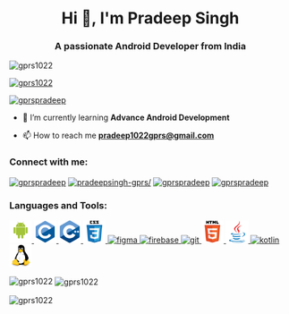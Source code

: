 <h1 align="center">Hi 👋, I'm Pradeep Singh</h1>
<h3 align="center">A passionate Android Developer from India</h3>

<p align="left"> <img src="https://komarev.com/ghpvc/?username=gprs1022&label=Profile%20views&color=0e75b6&style=flat" alt="gprs1022" /> </p>

<p align="left"> <a href="https://github.com/ryo-ma/github-profile-trophy"><img src="https://github-profile-trophy.vercel.app/?username=gprs1022" alt="gprs1022" /></a> </p>

<p align="left"> <a href="https://twitter.com/gprspradeep" target="blank"><img src="https://img.shields.io/twitter/follow/gprspradeep?logo=twitter&style=for-the-badge" alt="gprspradeep" /></a> </p>

- 🌱 I’m currently learning **Advance Android Development**

- 📫 How to reach me **pradeep1022gprs@gmail.com**

<h3 align="left">Connect with me:</h3>
<p align="left">
<a href="https://twitter.com/gprspradeep" target="blank"><img align="center" src="https://raw.githubusercontent.com/rahuldkjain/github-profile-readme-generator/master/src/images/icons/Social/twitter.svg" alt="gprspradeep" height="30" width="40" /></a>
<a href="https://linkedin.com/in/pradeepsingh-gprs/" target="blank"><img align="center" src="https://raw.githubusercontent.com/rahuldkjain/github-profile-readme-generator/master/src/images/icons/Social/linked-in-alt.svg" alt="pradeepsingh-gprs/" height="30" width="40" /></a>
<a href="https://instagram.com/gprspradeep" target="blank"><img align="center" src="https://raw.githubusercontent.com/rahuldkjain/github-profile-readme-generator/master/src/images/icons/Social/instagram.svg" alt="gprspradeep" height="30" width="40" /></a>
<a href="https://www.youtube.com/c/gprspradeep" target="blank"><img align="center" src="https://raw.githubusercontent.com/rahuldkjain/github-profile-readme-generator/master/src/images/icons/Social/youtube.svg" alt="gprspradeep" height="30" width="40" /></a>
</p>

<h3 align="left">Languages and Tools:</h3>
<p align="left"> <a href="https://developer.android.com" target="_blank" rel="noreferrer"> <img src="https://raw.githubusercontent.com/devicons/devicon/master/icons/android/android-original-wordmark.svg" alt="android" width="40" height="40"/> </a> <a href="https://www.cprogramming.com/" target="_blank" rel="noreferrer"> <img src="https://raw.githubusercontent.com/devicons/devicon/master/icons/c/c-original.svg" alt="c" width="40" height="40"/> </a> <a href="https://www.w3schools.com/cpp/" target="_blank" rel="noreferrer"> <img src="https://raw.githubusercontent.com/devicons/devicon/master/icons/cplusplus/cplusplus-original.svg" alt="cplusplus" width="40" height="40"/> </a> <a href="https://www.w3schools.com/css/" target="_blank" rel="noreferrer"> <img src="https://raw.githubusercontent.com/devicons/devicon/master/icons/css3/css3-original-wordmark.svg" alt="css3" width="40" height="40"/> </a> <a href="https://www.figma.com/" target="_blank" rel="noreferrer"> <img src="https://www.vectorlogo.zone/logos/figma/figma-icon.svg" alt="figma" width="40" height="40"/> </a> <a href="https://firebase.google.com/" target="_blank" rel="noreferrer"> <img src="https://www.vectorlogo.zone/logos/firebase/firebase-icon.svg" alt="firebase" width="40" height="40"/> </a> <a href="https://git-scm.com/" target="_blank" rel="noreferrer"> <img src="https://www.vectorlogo.zone/logos/git-scm/git-scm-icon.svg" alt="git" width="40" height="40"/> </a> <a href="https://www.w3.org/html/" target="_blank" rel="noreferrer"> <img src="https://raw.githubusercontent.com/devicons/devicon/master/icons/html5/html5-original-wordmark.svg" alt="html5" width="40" height="40"/> </a> <a href="https://www.java.com" target="_blank" rel="noreferrer"> <img src="https://raw.githubusercontent.com/devicons/devicon/master/icons/java/java-original.svg" alt="java" width="40" height="40"/> </a> <a href="https://kotlinlang.org" target="_blank" rel="noreferrer"> <img src="https://www.vectorlogo.zone/logos/kotlinlang/kotlinlang-icon.svg" alt="kotlin" width="40" height="40"/> </a> <a href="https://www.linux.org/" target="_blank" rel="noreferrer"> <img src="https://raw.githubusercontent.com/devicons/devicon/master/icons/linux/linux-original.svg" alt="linux" width="40" height="40"/> </a> </p>

<p><img align="left" src="https://github-readme-stats.vercel.app/api/top-langs?username=gprs1022&show_icons=true&locale=en&layout=compact" alt="gprs1022" /></p>

<p>&nbsp;<img align="center" src="https://github-readme-stats.vercel.app/api?username=gprs1022&show_icons=true&locale=en" alt="gprs1022" /></p>

<p><img align="center" src="https://github-readme-streak-stats.herokuapp.com/?user=gprs1022&" alt="gprs1022" /></p>
